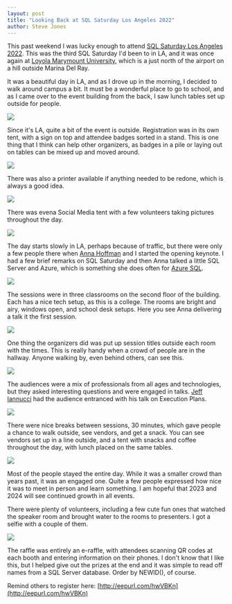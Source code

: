 ```yaml
---
layout: post
title: "Looking Back at SQL Saturday Los Angeles 2022"
author: Steve Jones
---
```

This past weekend I was lucky enough to attend [SQL Saturday Los Angeles 2022](https://sqlsaturday.com/2022-08-13-sqlsaturday1029/). This was the third SQL Saturday I'd been to in LA, and it was once again at [Loyola Marymount University](https://www.lmu.edu/), which is a just north of the airport on a hill outside Marina Del Ray.

It was a beautiful day in LA, and as I drove up in the morning, I decided to walk around campus a bit. It must be a wonderful place to go to school, and as I came over to the event building from the back, I saw lunch tables set up outside for people.

<img src="https://www.instagram.com/p/ChNDLVSri9_/">

Since it's LA, quite a bit of the event is outside. Registration was in its own tent, with a sign on top and attendee badges sorted in a stand. This is one thing that I think can help other organizers, as badges in a pile or laying out on tables can be mixed up and moved around.

<img src="https://www.instagram.com/p/ChNDRemryYD/">

There was also a printer available if anything needed to be redone, which is always a good idea. 

<img src="https://www.instagram.com/p/ChNDXvsLv1r/">

There was evena Social Media tent with a few volunteers taking pictures throughout the day.

<img src="https://www.instagram.com/p/ChNVx-VJqoG/">

The day starts slowly in LA, perhaps because of traffic, but there were only a few people there when [Anna Hoffman](https://twitter.com/AnalyticAnna) and I started the opening keynote. I had a few brief remarks on SQL Saturday and then Anna talked a little SQL Server and Azure, which is something she does often for [Azure SQL](https://www.youtube.com/channel/UCNsev6sULZ_Zp06VL7uktuA?view_as=subscriber).

<img src="https://www.instagram.com/p/ChNKj5AL3NF/">

The sessions were in three classrooms on the second floor of the building. Each has a nice tech setup, as this is a college. The rooms are bright and airy, windows open, and school desk setups. Here you see Anna delivering a talk it the first session.

<img src="https://www.instagram.com/p/ChNUs59pj6R/">

One thing the organizers did was put up session titles outside each room with the times. This is really handy when a crowd of people are in the hallway. Anyone walking by, even behind others, can see this.

<img src="https://www.instagram.com/p/ChNUi1qpaGp/">

The audiences were a mix of professionals from all ages and technologies, but they asked interesting questions and were engaged in talks. [Jeff Iannucci](https://twitter.com/desertdba) had the audience entranced with his talk on Execution Plans.

<img src="https://www.instagram.com/p/ChNVYqMJHRF/">

There were nice breaks between sessions, 30 minutes, which gave people a chance to walk outside, see vendors, and get a snack. You can see vendors set up in a line outside, and a tent with snacks and coffee throughout the day, with lunch placed on the same tables.

<img src="https://www.instagram.com/p/ChYEZdXubSF/">

Most of the people stayed the entire day. While it was a smaller crowd than years past, it was an engaged one. Quite a few people expressed how nice it was to meet in person and learn something. I am hopeful that 2023 and 2024 will see continued growth in all events.

There were plenty of volunteers, including a few cute fun ones that watched the speaker room and brought water to the rooms to presenters. I got a selfie with a couple of them.

<img src="https://www.instagram.com/p/ChYEUOsuoTj/">

The raffle was entirely an e-raffle, with attendees scanning QR codes at each booth and entering information on their phones. I don't know that I like this, but I helped give out the prizes at the end and it was simple to read off names from a SQL Server database. Order by NEWID(), of course.


Remind others to register here: [http://eepurl.com/hwVBKn](http://eepurl.com/hwVBKn)
